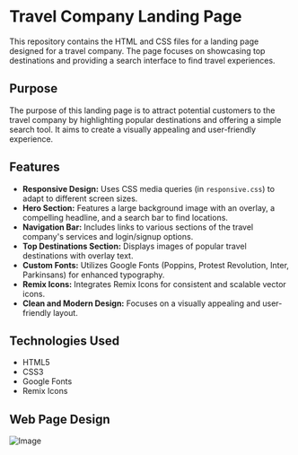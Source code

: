 # Travel Company Landing Page

This repository contains the HTML and CSS files for a landing page designed for a travel company. The page focuses on showcasing top destinations and providing a search interface to find travel experiences.

## Purpose

The purpose of this landing page is to attract potential customers to the travel company by highlighting popular destinations and offering a simple search tool. It aims to create a visually appealing and user-friendly experience.

## Features

* **Responsive Design:** Uses CSS media queries (in `responsive.css`) to adapt to different screen sizes.
* **Hero Section:** Features a large background image with an overlay, a compelling headline, and a search bar to find locations.
* **Navigation Bar:** Includes links to various sections of the travel company's services and login/signup options.
* **Top Destinations Section:** Displays images of popular travel destinations with overlay text.
* **Custom Fonts:** Utilizes Google Fonts (Poppins, Protest Revolution, Inter, Parkinsans) for enhanced typography.
* **Remix Icons:** Integrates Remix Icons for consistent and scalable vector icons.
* **Clean and Modern Design:** Focuses on a visually appealing and user-friendly layout.

## Technologies Used

* HTML5
* CSS3
* Google Fonts
* Remix Icons

## Web Page Design

![Image](https://github.com/user-attachments/assets/120d2884-5574-43ba-a907-846444eb3f0d)

